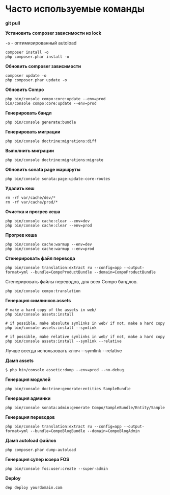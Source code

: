 # Часто используемые команды

**git pull**

**Установить composer зависимости из lock**

`-o` - оптимизированный autoload

```
composer install -o
php composer.phar install -o
```

**Обновить composer зависимости**

```
composer update -o
php composer.phar update -o
```

**Обновить Compo**

```
php bin/console compo:core:update --env=prod
bin/console compo:core:update --env=prod
```

**Генерировать бандл**

```
php bin/console generate:bundle
```

**Генерировать миграции**

```
php bin/console doctrine:migrations:diff
```

**Выполнить миграции**

```
php bin/console doctrine:migrations:migrate
```

**Обновить sonata page маршруты**

```
php bin/console sonata:page:update-core-routes
```

**Удалить кеш**

```
rm -rf var/cache/dev/*
rm -rf var/cache/prod/*
```

**Очистка и прогрев кеша**

```
php bin/console cache:clear --env=dev
php bin/console cache:clear --env=prod
```

**Прогрев кеша**

```
php bin/console cache:warmup --env=dev
php bin/console cache:warmup --env=prod
```

**Сгенерировать файл перевода**

```
php bin/console translation:extract ru --config=app --output-format=yml --bundle=CompoProductBundle --domain=CompoProductBundle
```

Сгенерировать файлы переводов, для всех Compo бандлов.

```
php bin/console compo:translation
```

**Генерация симлинков assets**
```
# make a hard copy of the assets in web/
php bin/console assets:install

# if possible, make absolute symlinks in web/ if not, make a hard copy
php bin/console assets:install --symlink

# if possible, make relative symlinks in web/ if not, make a hard copy
php bin/console assets:install --symlink --relative
```
Лучше всегда использовать ключ --symlink --relative

**Дамп assets**
```
$ php bin/console assetic:dump --env=prod --no-debug
```

**Генерация моделей**
```
php bin/console doctrine:generate:entities SampleBundle
```

**Генерация админки**
```
php bin/console sonata:admin:generate Compo/SampleBundle/Entity/Sample
```
**Генерация переводов**
```
php bin/console translation:extract ru --config=app --output-format=yml --bundle=CompoBlogBundle --domain=CompoBlogAdmin
```
**Дамп autoload файлов**
```
php composer.phar dump-autoload 
```


**Генерация супер юзера FOS**
```
php bin/console fos:user:create --super-admin
```

**Deploy**
```
dep deploy yourdomain.com
```

